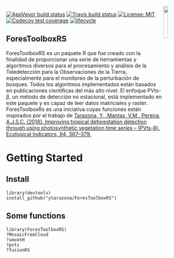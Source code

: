 <img src="https://raw.githubusercontent.com/ytarazona/ForesToolboxRS/master/man/figures/logo.png" align="right" width = 15%/>

[![AppVeyor build
status](https://ci.appveyor.com/api/projects/status/github/csaybar/forestoolboxrs?branch=dev&svg=true)](https://ci.appveyor.com/project/csaybar/forestoolboxrs)
[![Travis build
status](https://travis-ci.org/csaybar/ForesToolboxRS.svg?branch=master)](https://travis-ci.org/csaybar/ForesToolboxRS)
[![License:
MIT](https://img.shields.io/badge/License-MIT-yellow.svg)](https://opensource.org/licenses/MIT)
[![Codecov test
coverage](https://codecov.io/gh/csaybar/ForesToolboxRS/branch/master/graph/badge.svg)](https://codecov.io/gh/csaybar/ForesToolboxRS?branch=dev)
[![lifecycle](https://img.shields.io/badge/lifecycle-stable-brightgreen.svg)](https://www.tidyverse.org/lifecycle/#experimental)

## ForesToolboxRS

ForesToolboxRS es un paquete R que fue creado con la finalidad de proporcionar una serie de herramientas y algoritmos diversos para el procesamiento y análisis de la Teledetección para la Observaciones de la Tierra, especialmente para el monitoreo de la perturbación de bosques. Todos los algoritmos implementados están basados en publicaciones científicas del más alto nivel. El enfoque PVts-β, un método de detección no estacional, está implementado en este paquete y es capaz de leer datos matriciales y raster. ForesToolboxRs es una iniciativa cuyas funciones están inspirados por el trabajo de [Tarazona, Y., Mantas, V.M., Pereira, A.J.S.C. (2018). Improving
tropical deforestation detection through using photosynthetic vegetation time series – (PVts-β). Ecological Indicators, 94, 367–379.](https://doi.org/10.1016/j.ecolind.2018.07.012)

# Getting Started

## Install

    library(devtools)
    install_github("ytarazona/ForesToolboxRS")

## Some functions

    library(ForesToolboxRS)
    ?MosaicFreeCloud
    ?smootH
    ?pvts
    ?fusionRS

